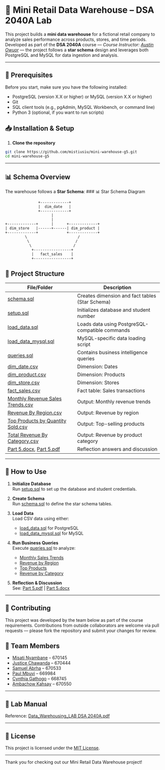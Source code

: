 # 🛒 Mini Retail Data Warehouse – DSA 2040A Lab

This project builds a **mini data warehouse** for a fictional retail company to analyze sales performance across products, stores, and time periods. Developed as part of the **DSA 2040A** course — *Course Instructor: [Austin Owuor](https://github.com/austinowuor)* — the project follows a **star schema** design and leverages both PostgreSQL and MySQL for data ingestion and analysis.

---
## 🚩 Prerequisites

Before you start, make sure you have the following installed:

- PostgreSQL (version X.X or higher) or MySQL (version X.X or higher)  
- Git  
- SQL client tools (e.g., pgAdmin, MySQL Workbench, or command line)  
- Python 3 (optional, if you want to run scripts)

## 📥 Installation & Setup

1. **Clone the repository**

```bash
git clone https://github.com/mistiusiu/mini-warehouse-g5.git
cd mini-warehouse-g5
```


---


## 📊 Schema Overview

The warehouse follows a **Star Schema**:
      ### 📊 Star Schema Diagram

```
               +-------------+
               |  dim_date   |
               +-------------+
                     |
                     |
+-------------+      |      +-------------+
| dim_store   |------+------| dim_product |
+-------------+             +-------------+
         \                       /
          \                     /
           \                   /
            +-----------------+
            |   fact_sales    |
            +-----------------+
```


## 📂 Project Structure

| File/Folder | Description |
|-------------|-------------|
| [schema.sql](data/schema.sql) | Creates dimension and fact tables (Star Schema) |
| [setup.sql](data/setup.sql) | Initializes database and student number |
| [load_data.sql](data/load_data.sql) | Loads data using PostgreSQL-compatible commands |
| [load_data_mysql.sql](data/load_data_mysql.sql) | MySQL-specific data loading script |
| [queries.sql](data/queries.sql) | Contains business intelligence queries |
| [dim_date.csv](data/dim_date.csv) | Dimension: Dates |
| [dim_product.csv](data/dim_product.csv) | Dimension: Products |
| [dim_store.csv](data/dim_store.csv) | Dimension: Stores |
| [fact_sales.csv](data/fact_sales.csv) | Fact table: Sales transactions |
| [Monthly Revenue Sales Trends.csv](solutions/Monthly%20Revenue%20Sales%20Trends.csv) | Output: Monthly revenue trends |
| [Revenue By Region.csv](solutions/Revenue%20By%20Region.csv) | Output: Revenue by region |
| [Top Products by Quantity Sold.csv](solutions/Top%20Products%20by%20Quantity%20Sold.csv) | Output: Top-selling products |
| [Total Revenue By Category.csv](solutions/Total%20Revenue%20By%20Category.csv) | Output: Revenue by product category |
| [Part 5.docx](solutions/Part%205.docx), [Part 5.pdf](solutions/Part%205.pdf) | Reflection answers and discussion |

---

## 🚀 How to Use

1. **Initialize Database**  
   Run [setup.sql](data/setup.sql) to set up the database and student credentials.

2. **Create Schema**  
   Run [schema.sql](data/schema.sql) to define the star schema tables.

3. **Load Data**  
   Load CSV data using either:
   - [load_data.sql](data/load_data.sql) for PostgreSQL
   - [load_data_mysql.sql](data/load_data_mysql.sql) for MySQL

4. **Run Business Queries**  
   Execute [queries.sql](data/queries.sql) to analyze:
   - [Monthly Sales Trends](solutions/Monthly%20Revenue%20Sales%20Trends.csv)
   - [Revenue by Region](solutions/Revenue%20By%20Region.csv)
   - [Top Products](solutions/Top%20Products%20by%20Quantity%20Sold.csv)
   - [Revenue by Category](solutions/Total%20Revenue%20By%20Category.csv)

5. **Reflection & Discussion**  
   See: [Part 5.pdf](solutions/Part%205.pdf) | [Part 5.docx](solutions/Part%205.docx)

---

## 🤝 Contributing
This project was developed by the team below as part of the course requirements. Contributions from outside collaborators are welcome via pull requests — please fork the repository and submit your changes for review.

## 👥 Team Members

- [Misati Nyambane](https://github.com/mistiusiu) – 670145  
- [Justice Chawanda](https://github.com/jpchawanda1) – 670444  
- [Samuel Abrha](https://github.com/SamAbr) – 670533  
- [Paul Mbuvi](https://github.com/paulmbuvi) – 669984  
- [Cynthia Gathogo](https://github.com/cngathogo) – 668745  
- [Ambachow Kahsay](https://github.com/aykahsay) – 670550

---

## 📄 Lab Manual

Reference: [Data_Warehousing_LAB DSA 2040A.pdf](Data_Warehousing_LAB%20DSA%202040A.pdf)

---

## 🪪 License

This project is licensed under the [MIT License](https://opensource.org/licenses/MIT).

---
Thank you for checking out our Mini Retail Data Warehouse project!
